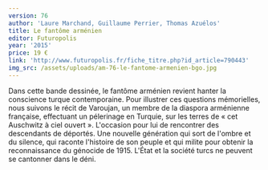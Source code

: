 ```yaml
---
version: 76
author: 'Laure Marchand, Guillaume Perrier, Thomas Azuélos'
title: Le fantôme arménien
editor: Futuropolis
year: '2015'
price: 19 €
link: 'http://www.futuropolis.fr/fiche_titre.php?id_article=790443'
img_src: /assets/uploads/am-76-le-fantome-armenien-bgo.jpg
---
```

Dans cette bande dessinée, le fantôme arménien revient hanter la conscience turque contemporaine. Pour illustrer ces questions mémorielles, nous suivons le récit de Varoujan, un membre de la diaspora arménienne française, effectuant un pélerinage en Turquie, sur les terres de « cet Auschwitz à ciel ouvert ». L'occasion pour lui de rencontrer des descendants de déportés. Une nouvelle génération qui sort de l'ombre et du silence, qui raconte l'histoire de son peuple et qui milite pour obtenir la reconnaissance du génocide de 1915. L'État et la société turcs ne peuvent se cantonner dans le déni.
